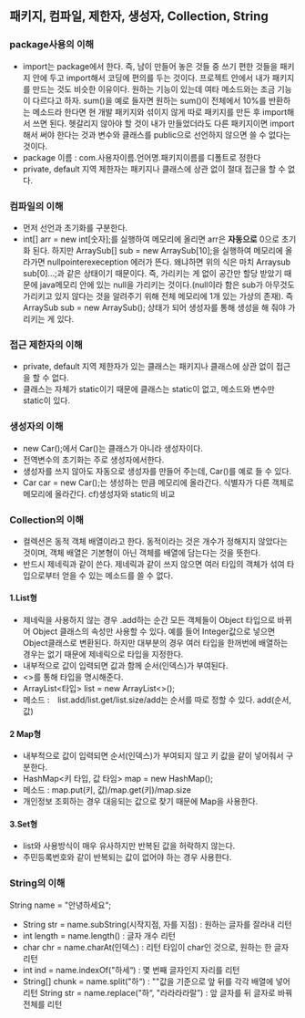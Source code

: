 
## 패키지, 컴파일, 제한자, 생성자, Collection, String

### package사용의 이해
- import는 package에서 한다. 즉, 남이 만들어 놓은 것들 중 쓰기 편한 것들을 패키지 안에 두고 import해서 코딩에 편의를 두는 것이다.
  프로젝트 안에서 내가 패키지를 만드는 것도 비슷한 이유이다. 원하는 기능이 있는데 여타 메소드와는 조금 기능이 다르다고 하자. sum()을 예로 들자면
  원하는 sum()이 전체에서 10%를 반환하는 메소드라 한다면 현 개발 패키지와 섞이지 않게 따로 패키지를 만든 후 import해서 쓰면 된다.
  헷갈리지 않아야 할 것이 내가 만들었더라도 다른 패키지이면 import해서 써야 한다는 것과 변수와 클래스를 public으로 선언하지 않으면 쓸 수 없다는 것이다.
- package 이름 : com.사용자이름.언어명.패키지이름를 디폴트로 정한다
- private, default 지역 제한자는 패키지나 클래스에 상관 없이 절대 접근을 할 수 없다.

### 컴파일의 이해
- 먼저 선언과 초기화를 구분한다.
- int[] arr = new int[숫자];를 실행하여 메모리에 올리면 arr은 **자동으로** 0으로 초기화 된다.
  하지만 ArraySub[] sub = new ArraySub[10];을 실행하여 메모리에 올라가면 nullpointerexeception 에러가 뜬다.
  왜냐하면 위의 식은 마치 Arraysub sub[0]...;과 같은 상태이기 때문이다. 즉, 가리키는 게 없이 공간만 할당 받았기 때문에 java메모리 안에 있는 null을
  가리키는 것이다.(null이라 함은 sub가 아무것도 가리키고 있지 않다는 것을 알려주기 위해 전체 메모리에 1개 있는 가상의 존재).
  즉 ArraySub sub = new ArraySub(); 상태가 되어 생성자를 통해 생성을 해 줘야 가리키는 게 있다.


### 접근 제한자의 이해
- private, default 지역 제한자가 있는 클래스는 패키지나 클래스에 상관 없이 접근을 할 수 없다.
- 클래스는 자체가 static이기 때문에 클래스는 static이 없고, 메소드와 변수만 static이 있다.


### 생성자의 이해
- new Car();에서 Car()는 클래스가 아니라 생성자이다.
- 전역변수의 초기화는 주로 생성자에서한다.
- 생성자를 쓰지 않아도 자동으로 생성자를 만들어 주는데, Car()를 예로 들 수 있다.
- Car car = new Car();는 생성하는 만큼 메모리에 올라간다. 식별자가 다른 객체로 메모리에 올라간다.
cf)생성자와 static의 비교


### Collection의 이해
- 컬렉션은 동적 객체 배열이라고 한다.
  동적이라는 것은 개수가 정해지지 않았다는 것이며, 객체 배열은 기본형이 아닌 객체를 배열에 담는다는 것을 뜻한다.
- 반드시 제네릭과 같이 쓴다. 제네릭과 같이 쓰지 않으면 여러 타입의 객체가 섞여 타입으로부터 얻을 수 있는 메소드를 쓸 수 없다.

#### 1.List형
- 제네릭을 사용하지 않는 경우 .add하는 순간 모든 객체들이 Object 타입으로 바뀌어 Object 클래스의 속성만 사용할 수 있다.
  예를 들어 Integer값으로 넣으면 Object클래스로 변환된다. 하지만 대부분의 경우 여러 타입을 한꺼번에 배열하는 경우는 없기 때문에 제네릭으로 타입을 지정한다.
- 내부적으로 값이 입력되면 값과 함께 순서(인덱스)가 부여된다.
- <>를 통해 타입을 명시해준다.
- ArrayList<타입> list = new ArrayList<>();
- 메소드 :　list.add/list.get/list.size/add는 순서를 따로 정할 수 있다. add(순서, 값)

#### 2 Map형
- 내부적으로 값이 입력되면 순서(인덱스)가 부여되지 않고 키 값을 같이 넣어줘서 구분한다.
- HashMap<키 타입, 값 타임> map = new HashMap();
- 메소드 : map.put(키, 값)/map.get(키)/map.size
- 개인정보 조회하는 경우 대응되는 값으로 찾기 때문에 Map을 사용한다.

#### 3.Set형
- list와 사용방식이 매우 유사하지만 반복된 값을 허락하지 않는다.
- 주민등록번호와 같이 반복되는 값이 없어야 하는 경우 사용한다.


### String의 이해
String name = "안녕하세요“;
- String str = name.subString(시작지점, 자를 지점) : 원하는 글자를 잘라내 리턴
- int length = name.length() : 글자 개수 리턴
- char chr = name.charAt(인덱스) : 리턴 타임이 char인 것으로, 원하는 한 글자 리턴
- int ind = name.indexOf("하세“) : 몇 번째 글자인지 자리를 리턴
- String[] chunk = name.split("하“) : ""값을 기준으로 앞 뒤를 각각 배열에 넣어 리턴
 String str = name.replace("하“, "라라라라랄”) : 앞 글자를 뒤 글자로 바꿔 전체를 리턴
